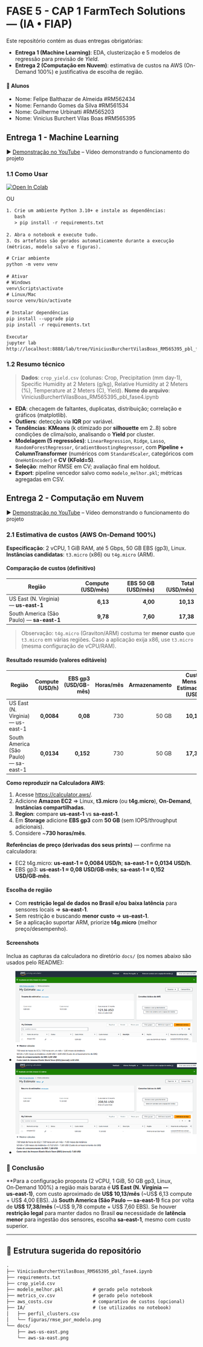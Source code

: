 # FASE 5 - CAP 1 FarmTech Solutions — (IA • FIAP)

Este repositório contém as duas entregas obrigatórias:

- **Entrega 1 (Machine Learning)**: EDA, clusterização e 5 modelos de regressão para previsão de *Yield*.
- **Entrega 2 (Computação em Nuvem)**: estimativa de custos na AWS (On-Demand 100%) e justificativa de escolha de região.


#### 👥 Alunos
- Nome: Felipe Balthazar de Almeida #RM562434
- Nome: Fernando Gomes da Silva #RM561534
- Nome: Guilherme Urbinatti #RM565203
- Nome: Vinicius Burchert Vilas Boas #RM565395



## Entrega 1 - Machine Learning
▶️ [Demonstração no YouTube](https://youtu.be/iA28D0JxS0A) – Vídeo demonstrando o funcionamento do projeto

### 1.1 Como Usar
<a href="https://colab.research.google.com/github/TeamFiapAI/FASE-5---CAP-1-FARM-TECH/blob/main/ViniciusBurchertVilasBoas_RM565395_pbl_fase5.ipynb" target="_parent"><img src="https://colab.research.google.com/assets/colab-badge.svg" alt="Open In Colab"/></a>

OU
```
1. Crie um ambiente Python 3.10+ e instale as dependências:
   bash
   > pip install -r requirements.txt
   
2. Abra o notebook e execute tudo.
3. Os artefatos são gerados automaticamente durante a execução (métricas, modelo salvo e figuras).
```
```
# Criar ambiente
python -m venv venv

# Ativar
# Windows
venv\Scripts\activate
# Linux/Mac
source venv/bin/activate

# Instalar dependências
pip install --upgrade pip
pip install -r requirements.txt

Executar
jupyter lab
http://localhost:8888/lab/tree/ViniciusBurchertVilasBoas_RM565395_pbl_fase5.ipynb
```


### 1.2 Resumo técnico
> **Dados**: `crop_yield.csv` (colunas: Crop, Precipitation (mm day-1), Specific Humidity at 2 Meters (g/kg), Relative Humidity at 2 Meters (%), Temperature at 2 Meters (C), Yield).
> **Nome do arquivo**: ViniciusBurchertVilasBoas_RM565395_pbl_fase4.ipynb

- **EDA**: checagem de faltantes, duplicatas, distribuição; correlação e gráficos (matplotlib).  
- **Outliers**: detecção via **IQR** por variável.  
- **Tendências**: **KMeans** (k otimizado por **silhouette** em 2..8) sobre condições de clima/solo, analisando o **Yield** por cluster.  
- **Modelagem (5 regressões)**: `LinearRegression`, `Ridge`, `Lasso`, `RandomForestRegressor`, `GradientBoostingRegressor`, com **Pipeline + ColumnTransformer** (numéricos com `StandardScaler`, categóricos com `OneHotEncoder`) e **CV (KFold=5)**.  
- **Seleção**: melhor RMSE em CV; avaliação final em holdout.  
- **Export**: pipeline vencedor salvo como `modelo_melhor.pkl`; métricas agregadas em CSV.


## Entrega 2 - Computação em Nuvem
▶️ [Demonstração no YouTube](https://youtu.be/9nFQvahHRi8) – Vídeo demonstrando o funcionamento do projeto

### 2.1 Estimativa de custos (AWS On-Demand 100%)

**Especificação**: 2 vCPU, 1 GiB RAM, até 5 Gbps, 50 GB EBS (gp3), Linux.  
**Instâncias candidatas**: `t3.micro` (x86) ou `t4g.micro` (ARM).

#### Comparação de custos (definitivo)

| Região                              | Compute (USD/mês) | EBS 50 GB (USD/mês) | **Total (USD/mês)** |
|------------------------------------|------------------:|--------------------:|--------------------:|
| US East (N. Virginia) — **us-east-1**  | **6,13**          | **4,00**            | **10,13**           |
| South America (São Paulo) — **sa-east-1** | **9,78**          | **7,60**            | **17,38**           |

> Observação: `t4g.micro` (Graviton/ARM) costuma ter **menor custo** que `t3.micro` em várias regiões. Caso a aplicação exija x86, use `t3.micro` (mesma configuração de vCPU/RAM).

#### Resultado resumido (valores editáveis)
| Região | Compute (USD/h) | EBS gp3 (USD/GB-mês) | Horas/mês | Armazenamento | **Custo Mensal Estimado (USD)** |
|---|---:|---:|---:|---:|---:|
| US East (N. Virginia) — us-east-1 | **0,0084** | **0,08** | 730 | 50 GB | **10,13** |
| South America (São Paulo) — sa-east-1 | **0,0134** | **0,152** | 730 | 50 GB | **17,38** |

**Como reproduzir na Calculadora AWS**:
1. Acesse <https://calculator.aws/>.  
2. Adicione **Amazon EC2** ⇒ Linux, **t3.micro** (ou **t4g.micro**), **On‑Demand**, **Instâncias compartilhadas**.  
3. **Region**: compare **us-east-1** vs **sa-east-1**.  
4. Em **Storage** adicione **EBS gp3** com **50 GB** (sem IOPS/throughput adicionais).  
5. Considere ~**730 horas/mês**.

**Referências de preço (derivadas dos seus prints)** — confirme na calculadora:  
- EC2 t4g.micro: **us‑east‑1 ≈ 0,0084 USD/h**; **sa‑east‑1 ≈ 0,0134 USD/h**.  
- EBS gp3: **us‑east‑1 ≈ 0,08 USD/GB‑mês**; **sa‑east‑1 ≈ 0,152 USD/GB‑mês**.

#### Escolha de região
- Com **restrição legal de dados no Brasil** **e/ou** **baixa latência** para sensores locais ⇒ **sa‑east‑1**.  
- Sem restrição e buscando **menor custo** ⇒ **us‑east‑1**.  
- Se a aplicação suportar ARM, priorize **t4g.micro** (melhor preço/desempenho).

#### Screenshots
Inclua as capturas da calculadora no diretório `docs/` (os nomes abaixo são usados pelo README):
- ![AWS us-east-1](docs/aws-us-east.png)
- ![AWS sa-east-1](docs/aws-sa-east.png)

### 🏁 Conclusão
**Para a configuração proposta (2 vCPU, 1 GiB, 50 GB gp3, Linux, On‑Demand 100%) a região mais barata é **US East (N. Virginia — us‑east‑1)**, com custo aproximado de **US$ 10,13/mês** (~US$ 6,13 compute + US$ 4,00 EBS). Já **South America (São Paulo — sa‑east‑1)** fica por volta de **US$ 17,38/mês** (~US$ 9,78 compute + US$ 7,60 EBS). Se houver **restrição legal** para manter dados no Brasil **ou** necessidade de **latência menor** para ingestão dos sensores, escolha **sa‑east‑1**, mesmo com custo superior.

---

## 📂 Estrutura sugerida do repositório
```
.
├── ViniciusBurchertVilasBoas_RM565395_pbl_fase4.ipynb
├── requirements.txt
├── crop_yield.csv
├── modelo_melhor.pkl           # gerado pelo notebook
├── metrics_cv.csv              # gerado pelo notebook
├── aws_costs.csv               # comparativo de custos (opcional)
├── IA/                         # (se utilizados no notebook)
│   ├── perfil_clusters.csv
│   └── figuras/rmse_por_modelo.png
└── docs/
    ├── aws-us-east.png
    └── aws-sa-east.png
```
